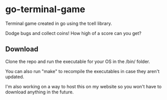 # go-terminal-game

Terminal game created in go using the tcell library.  

Dodge bugs and collect coins! How high of a score can you get? 

## Download

Clone the repo and run the executable for your OS in the /bin/ folder.

You can also run "make" to recompile the executables in case they aren't updated.

I'm also working on a way to host this on my website so you won't have to download anything in the future.
